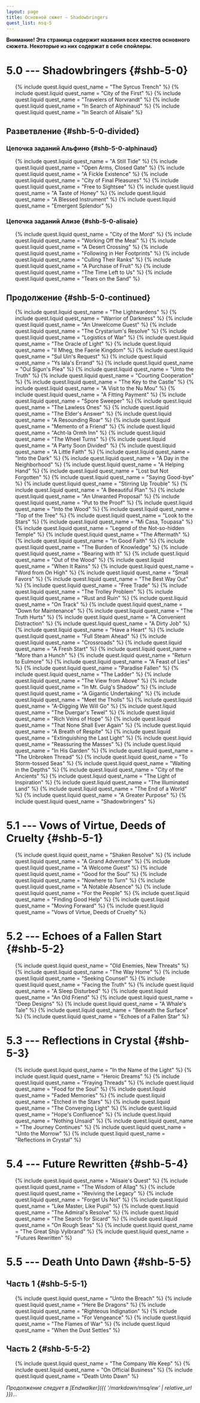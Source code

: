 ```yaml
---
layout: page
title: Основной сюжет — Shadowbringers
quest_list: msq-5
---
```


**Внимание! Эта страница содержит названия всех квестов основного сюжета. Некоторые из них содержат в себе спойлеры.**

# 5.0 --- Shadowbringers {#shb-5-0}

<ul markdown="0">
	{% include quest.liquid quest_name = "The Syrcus Trench" %}
	{% include quest.liquid quest_name = "City of the First" %}
	{% include quest.liquid quest_name = "Travelers of Norvrandt" %}
	{% include quest.liquid quest_name = "In Search of Alphinaud" %}
	{% include quest.liquid quest_name = "In Search of Alisaie" %}
</ul>

## Разветвление {#shb-5-0-divided}

### Цепочка заданий Альфино {#shb-5-0-alphinaud}

<ul markdown="0">
	{% include quest.liquid quest_name = "A Still Tide" %}
	{% include quest.liquid quest_name = "Open Arms, Closed Gate" %}
	{% include quest.liquid quest_name = "A Fickle Existence" %}
	{% include quest.liquid quest_name = "City of Final Pleasures" %}
	{% include quest.liquid quest_name = "Free to Sightsee" %}
	{% include quest.liquid quest_name = "A Taste of Honey" %}
	{% include quest.liquid quest_name = "A Blessed Instrument" %}
	{% include quest.liquid quest_name = "Emergent Splendor" %}
</ul>

### Цепочка заданий Ализе {#shb-5-0-alisaie}

<ul markdown="0">
	{% include quest.liquid quest_name = "City of the Mord" %}
	{% include quest.liquid quest_name = "Working Off the Meal" %}
	{% include quest.liquid quest_name = "A Desert Crossing" %}
	{% include quest.liquid quest_name = "Following in Her Footprints" %}
	{% include quest.liquid quest_name = "Culling Their Ranks" %}
	{% include quest.liquid quest_name = "A Purchase of Fruit" %}
	{% include quest.liquid quest_name = "The Time Left to Us" %}
	{% include quest.liquid quest_name = "Tears on the Sand" %}
</ul>

## Продолжение {#shb-5-0-continued}

<ul markdown="0">
	{% include quest.liquid quest_name = "The Lightwardens" %}
	{% include quest.liquid quest_name = "Warrior of Darkness" %}
	{% include quest.liquid quest_name = "An Unwelcome Guest" %}
	{% include quest.liquid quest_name = "The Crystarium's Resolve" %}
	{% include quest.liquid quest_name = "Logistics of War" %}
	{% include quest.liquid quest_name = "The Oracle of Light" %}
	{% include quest.liquid quest_name = "Il Mheg, the Faerie Kingdom" %}
	{% include quest.liquid quest_name = "Sul Uin's Request" %}
	{% include quest.liquid quest_name = "Ys Iala's Errand" %}
	{% include quest.liquid quest_name = "Oul Sigun's Plea" %}
	{% include quest.liquid quest_name = "Unto the Truth" %}
	{% include quest.liquid quest_name = "Courting Cooperation" %}
	{% include quest.liquid quest_name = "The Key to the Castle" %}
	{% include quest.liquid quest_name = "A Visit to the Nu Mou" %}
	{% include quest.liquid quest_name = "A Fitting Payment" %}
	{% include quest.liquid quest_name = "Spore Sweeper" %}
	{% include quest.liquid quest_name = "The Lawless Ones" %}
	{% include quest.liquid quest_name = "The Elder's Answer" %}
	{% include quest.liquid quest_name = "A Resounding Roar" %}
	{% include quest.liquid quest_name = "Memento of a Friend" %}
	{% include quest.liquid quest_name = "Acht-la Ormh Inn" %}
	{% include quest.liquid quest_name = "The Wheel Turns" %}
	{% include quest.liquid quest_name = "A Party Soon Divided" %}
	{% include quest.liquid quest_name = "A Little Faith" %}
	{% include quest.liquid quest_name = "Into the Dark" %}
	{% include quest.liquid quest_name = "A Day in the Neighborhood" %}
	{% include quest.liquid quest_name = "A Helping Hand" %}
	{% include quest.liquid quest_name = "Lost but Not Forgotten" %}
	{% include quest.liquid quest_name = "Saying Good-bye" %}
	{% include quest.liquid quest_name = "Stirring Up Trouble" %}
	{% include quest.liquid quest_name = "A Beeautiful Plan" %}
	{% include quest.liquid quest_name = "An Unwanted Proposal" %}
	{% include quest.liquid quest_name = "Put to the Proof" %}
	{% include quest.liquid quest_name = "Into the Wood" %}
	{% include quest.liquid quest_name = "Top of the Tree" %}
	{% include quest.liquid quest_name = "Look to the Stars" %}
	{% include quest.liquid quest_name = "Mi Casa, Toupasa" %}
	{% include quest.liquid quest_name = "Legend of the Not-so-hidden Temple" %}
	{% include quest.liquid quest_name = "The Aftermath" %}
	{% include quest.liquid quest_name = "In Good Faith" %}
	{% include quest.liquid quest_name = "The Burden of Knowledge" %}
	{% include quest.liquid quest_name = "Bearing with It" %}
	{% include quest.liquid quest_name = "Out of the Wood" %}
	{% include quest.liquid quest_name = "When It Rains" %}
	{% include quest.liquid quest_name = "Word from On High" %}
	{% include quest.liquid quest_name = "Small Favors" %}
	{% include quest.liquid quest_name = "The Best Way Out" %}
	{% include quest.liquid quest_name = "Free Trade" %}
	{% include quest.liquid quest_name = "The Trolley Problem" %}
	{% include quest.liquid quest_name = "Rust and Ruin" %}
	{% include quest.liquid quest_name = "On Track" %}
	{% include quest.liquid quest_name = "Down for Maintenance" %}
	{% include quest.liquid quest_name = "The Truth Hurts" %}
	{% include quest.liquid quest_name = "A Convenient Distraction" %}
	{% include quest.liquid quest_name = "A Dirty Job" %}
	{% include quest.liquid quest_name = "Have a Heart" %}
	{% include quest.liquid quest_name = "Full Steam Ahead" %}
	{% include quest.liquid quest_name = "Crossroads" %}
	{% include quest.liquid quest_name = "A Fresh Start" %}
	{% include quest.liquid quest_name = "More than a Hunch" %}
	{% include quest.liquid quest_name = "Return to Eulmore" %}
	{% include quest.liquid quest_name = "A Feast of Lies" %}
	{% include quest.liquid quest_name = "Paradise Fallen" %}
	{% include quest.liquid quest_name = "The Ladder" %}
	{% include quest.liquid quest_name = "The View from Above" %}
	{% include quest.liquid quest_name = "In Mt. Gulg's Shadow" %}
	{% include quest.liquid quest_name = "A Gigantic Undertaking" %}
	{% include quest.liquid quest_name = "Meet the Tholls" %}
	{% include quest.liquid quest_name = "A-Digging We Will Go" %}
	{% include quest.liquid quest_name = "The Duergar's Tewel" %}
	{% include quest.liquid quest_name = "Rich Veins of Hope" %}
	{% include quest.liquid quest_name = "That None Shall Ever Again" %}
	{% include quest.liquid quest_name = "A Breath of Respite" %}
	{% include quest.liquid quest_name = "Extinguishing the Last Light" %}
	{% include quest.liquid quest_name = "Reassuring the Masses" %}
	{% include quest.liquid quest_name = "In His Garden" %}
	{% include quest.liquid quest_name = "The Unbroken Thread" %}
	{% include quest.liquid quest_name = "To Storm-tossed Seas" %}
	{% include quest.liquid quest_name = "Waiting in the Depths" %}
	{% include quest.liquid quest_name = "City of the Ancients" %}
	{% include quest.liquid quest_name = "The Light of Inspiration" %}
	{% include quest.liquid quest_name = "The Illuminated Land" %}
	{% include quest.liquid quest_name = "The End of a World" %}
	{% include quest.liquid quest_name = "A Greater Purpose" %}
	{% include quest.liquid quest_name = "Shadowbringers" %}
</ul>

# 5.1 --- Vows of Virtue, Deeds of Cruelty {#shb-5-1}

<ul markdown="0">
	{% include quest.liquid quest_name = "Shaken Resolve" %}
	{% include quest.liquid quest_name = "A Grand Adventure" %}
	{% include quest.liquid quest_name = "A Welcome Guest" %}
	{% include quest.liquid quest_name = "Good for the Soul" %}
	{% include quest.liquid quest_name = "Nowhere to Turn" %}
	{% include quest.liquid quest_name = "A Notable Absence" %}
	{% include quest.liquid quest_name = "For the People" %}
	{% include quest.liquid quest_name = "Finding Good Help" %}
	{% include quest.liquid quest_name = "Moving Forward" %}
	{% include quest.liquid quest_name = "Vows of Virtue, Deeds of Cruelty" %}
</ul>

# 5.2 --- Echoes of a Fallen Start {#shb-5-2}

<ul markdown="0">
	{% include quest.liquid quest_name = "Old Enemies, New Threats" %}
	{% include quest.liquid quest_name = "The Way Home" %}
	{% include quest.liquid quest_name = "Seeking Counsel" %}
	{% include quest.liquid quest_name = "Facing the Truth" %}
	{% include quest.liquid quest_name = "A Sleep Disturbed" %}
	{% include quest.liquid quest_name = "An Old Friend" %}
	{% include quest.liquid quest_name = "Deep Designs" %}
	{% include quest.liquid quest_name = "A Whale's Tale" %}
	{% include quest.liquid quest_name = "Beneath the Surface" %}
	{% include quest.liquid quest_name = "Echoes of a Fallen Star" %}
</ul>

# 5.3 --- Reflections in Crystal {#shb-5-3}

<ul markdown="0">
	{% include quest.liquid quest_name = "In the Name of the Light" %}
	{% include quest.liquid quest_name = "Heroic Dreams" %}
	{% include quest.liquid quest_name = "Fraying Threads" %}
	{% include quest.liquid quest_name = "Food for the Soul" %}
	{% include quest.liquid quest_name = "Faded Memories" %}
	{% include quest.liquid quest_name = "Etched in the Stars" %}
	{% include quest.liquid quest_name = "The Converging Light" %}
	{% include quest.liquid quest_name = "Hope's Confluence" %}
	{% include quest.liquid quest_name = "Nothing Unsaid" %}
	{% include quest.liquid quest_name = "The Journey Continues" %}
	{% include quest.liquid quest_name = "Unto the Morrow" %}
	{% include quest.liquid quest_name = "Reflections in Crystal" %}
</ul>

# 5.4 --- Future Rewritten {#shb-5-4}

<ul markdown="0">
	{% include quest.liquid quest_name = "Alisaie's Quest" %}
	{% include quest.liquid quest_name = "The Wisdom of Allag" %}
	{% include quest.liquid quest_name = "Reviving the Legacy" %}
	{% include quest.liquid quest_name = "Forget Us Not" %}
	{% include quest.liquid quest_name = "Like Master, Like Pupil" %}
	{% include quest.liquid quest_name = "The Admiral's Resolve" %}
	{% include quest.liquid quest_name = "The Search for Sicard" %}
	{% include quest.liquid quest_name = "On Rough Seas" %}
	{% include quest.liquid quest_name = "The Great Ship Vylbrand" %}
	{% include quest.liquid quest_name = "Futures Rewritten" %}
</ul>

# 5.5 --- Death Unto Dawn {#shb-5-5}

## Часть 1 {#shb-5-5-1}

<ul markdown="0">
	{% include quest.liquid quest_name = "Unto the Breach" %}
	{% include quest.liquid quest_name = "Here Be Dragons" %}
	{% include quest.liquid quest_name = "Righteous Indignation" %}
	{% include quest.liquid quest_name = "For Vengeance" %}
	{% include quest.liquid quest_name = "The Flames of War" %}
	{% include quest.liquid quest_name = "When the Dust Settles" %}
</ul>

## Часть 2 {#shb-5-5-2}

<ul markdown="0">
	{% include quest.liquid quest_name = "The Company We Keep" %}
	{% include quest.liquid quest_name = "On Official Business" %}
	{% include quest.liquid quest_name = "Death Unto Dawn" %}
</ul>

_Продолжение следует в [Endwalker]({{ '/markdown/msq/ew' | relative_url }})..._